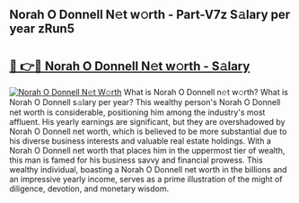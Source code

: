 ## Norah O Donnell N𝚎t w𝚘rth - Part-V7z S𝚊lary per year zRun5

# <h2><a href="http://gc2eur.nevu.top/?p=Norah+O+Donnell">🔗 👉🔴 Norah O Donnell N𝚎t w𝚘rth - S𝚊lary</a></h2>

[![Norah O Donnell N𝚎t W𝚘rth](https://i.imgur.com/Oavwk0R.jpeg)](http://gc2eur.nevu.top/?p=Norah+O+Donnell)
What is Norah O Donnell n𝚎t w𝚘rth? What is Norah O Donnell s𝚊lary per year?
This wealthy person's Norah O Donnell net worth is considerable, positioning him among the industry's most affluent. His yearly earnings are significant, but they are overshadowed by Norah O Donnell net worth, which is believed to be more substantial due to his diverse business interests and valuable real estate holdings. With a Norah O Donnell net worth that places him in the uppermost tier of wealth, this man is famed for his business savvy and financial prowess. This wealthy individual, boasting a Norah O Donnell net worth in the billions and an impressive yearly income, serves as a prime illustration of the might of diligence, devotion, and monetary wisdom.
